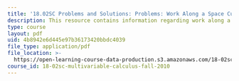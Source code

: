 ```yaml
---
title: '18.02SC Problems and Solutions: Problems: Work Along a Space Curve'
description: This resource contains information regarding work along a space curve.
type: course
layout: pdf
uid: 4b8942e6d445e97b36173420bbdc4039
file_type: application/pdf
file_location: >-
  https://open-learning-course-data-production.s3.amazonaws.com/18-02sc-multivariable-calculus-fall-2010/4b8942e6d445e97b36173420bbdc4039_MIT18_02SC_pb_88_comb.pdf
course_id: 18-02sc-multivariable-calculus-fall-2010
---
```

